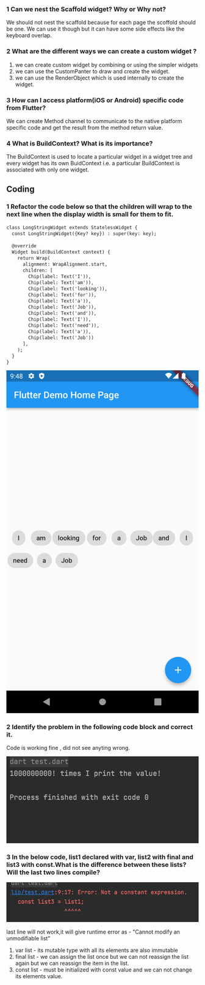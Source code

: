 ### **1 Can we nest the Scaffold widget? Why or Why not?**
We should not nest the scaffold because for each page the scoffold should be one.
We can use it though but it can have some side effects like the keyboard overlap.

### **2 What are the different ways we can create a custom widget ?**
1. we can create custom widget by combining or using the simpler widgets 
2. we can use the CustomPanter to draw and create the widget.
3. we can use the RenderObject which is used internally to create the widget.

### **3 How can I access platform(iOS or Android) specific code from Flutter?**
  We can create Method channel to communicate to the native platform specific code 
  and get the result from the method return value.

### **4 What is BuildContext? What is its importance?**
The BuildContext is used to locate a particular widget in a widget tree and every widget has its own BuidContext 
i.e. a particular BuildContext is associated with only one widget.

## **Coding**
### **1 Refactor the code below so that the children will wrap to the next line when the display width is small for them to fit.**


```dart:
class LongStringWidget extends StatelessWidget {
  const LongStringWidget({Key? key}) : super(key: key);

  @override
  Widget build(BuildContext context) {
    return Wrap(
      alignment: WrapAlignment.start,
      children: [
        Chip(label: Text('I')),
        Chip(label: Text('am')),
        Chip(label: Text('looking')),
        Chip(label: Text('for')),
        Chip(label: Text('a')),
        Chip(label: Text('Job')),
        Chip(label: Text('and')),
        Chip(label: Text('I')),
        Chip(label: Text('need')),
        Chip(label: Text('a')),
        Chip(label: Text('Job'))
      ],
    );
  }
}
```

![alt code1](code1.png)

### **2  Identify the problem in the following code block and correct it.**

Code is working fine , did not see anyting wrong.

![alt code2](code2.png)

### **3 In the below code, list1 declared with var, list2 with final and list3 with const.What is the difference between these lists? Will the last two lines compile?**

![alt code3](code3.png)

last line will not work,it will give runtime error as - "Cannot modify an unmodifiable list"
1. var list - its mutable type with all its elements are also immutable
2. final list - we can assign the list once but we can not reassign the list again but we can reassign the item in the list.
3. const list - must be initialized with const value and we can not change its elements value.